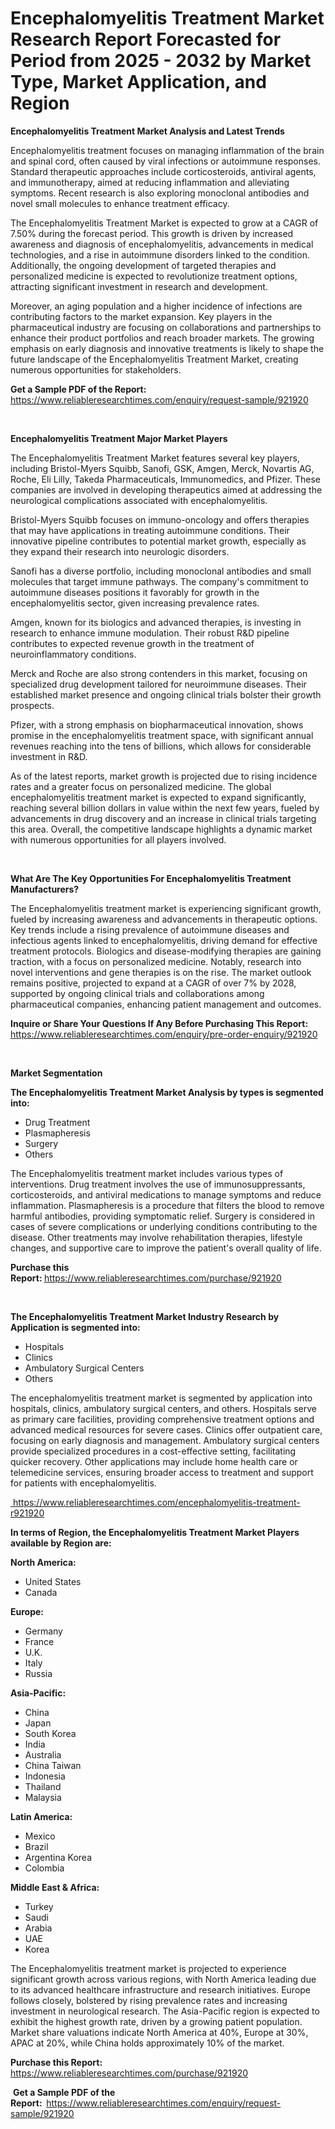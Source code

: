 <p><h1>Encephalomyelitis Treatment Market Research Report Forecasted for Period from 2025 -  2032 by Market Type, Market Application, and Region</h1></p><p><strong>Encephalomyelitis Treatment Market Analysis and Latest Trends</strong></p>
<p><p>Encephalomyelitis treatment focuses on managing inflammation of the brain and spinal cord, often caused by viral infections or autoimmune responses. Standard therapeutic approaches include corticosteroids, antiviral agents, and immunotherapy, aimed at reducing inflammation and alleviating symptoms. Recent research is also exploring monoclonal antibodies and novel small molecules to enhance treatment efficacy.</p><p>The Encephalomyelitis Treatment Market is expected to grow at a CAGR of 7.50% during the forecast period. This growth is driven by increased awareness and diagnosis of encephalomyelitis, advancements in medical technologies, and a rise in autoimmune disorders linked to the condition. Additionally, the ongoing development of targeted therapies and personalized medicine is expected to revolutionize treatment options, attracting significant investment in research and development.</p><p>Moreover, an aging population and a higher incidence of infections are contributing factors to the market expansion. Key players in the pharmaceutical industry are focusing on collaborations and partnerships to enhance their product portfolios and reach broader markets. The growing emphasis on early diagnosis and innovative treatments is likely to shape the future landscape of the Encephalomyelitis Treatment Market, creating numerous opportunities for stakeholders.</p></p>
<p><strong>Get a Sample PDF of the Report:&nbsp;</strong> <a href="https://www.reliableresearchtimes.com/enquiry/request-sample/921920?utm_campaign=3074&utm_medium=2&utm_source=Github&utm_content=ia&utm_term=16042025&utm_id=encephalomyelitis-treatment">https://www.reliableresearchtimes.com/enquiry/request-sample/921920</a></p>
<p>&nbsp;</p>
<p><strong>Encephalomyelitis Treatment Major Market Players</strong></p>
<p><p>The Encephalomyelitis Treatment Market features several key players, including Bristol-Myers Squibb, Sanofi, GSK, Amgen, Merck, Novartis AG, Roche, Eli Lilly, Takeda Pharmaceuticals, Immunomedics, and Pfizer. These companies are involved in developing therapeutics aimed at addressing the neurological complications associated with encephalomyelitis.</p><p>Bristol-Myers Squibb focuses on immuno-oncology and offers therapies that may have applications in treating autoimmune conditions. Their innovative pipeline contributes to potential market growth, especially as they expand their research into neurologic disorders.</p><p>Sanofi has a diverse portfolio, including monoclonal antibodies and small molecules that target immune pathways. The company's commitment to autoimmune diseases positions it favorably for growth in the encephalomyelitis sector, given increasing prevalence rates.</p><p>Amgen, known for its biologics and advanced therapies, is investing in research to enhance immune modulation. Their robust R&D pipeline contributes to expected revenue growth in the treatment of neuroinflammatory conditions.</p><p>Merck and Roche are also strong contenders in this market, focusing on specialized drug development tailored for neuroimmune diseases. Their established market presence and ongoing clinical trials bolster their growth prospects.</p><p>Pfizer, with a strong emphasis on biopharmaceutical innovation, shows promise in the encephalomyelitis treatment space, with significant annual revenues reaching into the tens of billions, which allows for considerable investment in R&D.</p><p>As of the latest reports, market growth is projected due to rising incidence rates and a greater focus on personalized medicine. The global encephalomyelitis treatment market is expected to expand significantly, reaching several billion dollars in value within the next few years, fueled by advancements in drug discovery and an increase in clinical trials targeting this area. Overall, the competitive landscape highlights a dynamic market with numerous opportunities for all players involved.</p></p>
<p>&nbsp;</p>
<p><strong>What Are The Key Opportunities For Encephalomyelitis Treatment Manufacturers?</strong></p>
<p><p>The Encephalomyelitis treatment market is experiencing significant growth, fueled by increasing awareness and advancements in therapeutic options. Key trends include a rising prevalence of autoimmune diseases and infectious agents linked to encephalomyelitis, driving demand for effective treatment protocols. Biologics and disease-modifying therapies are gaining traction, with a focus on personalized medicine. Notably, research into novel interventions and gene therapies is on the rise. The market outlook remains positive, projected to expand at a CAGR of over 7% by 2028, supported by ongoing clinical trials and collaborations among pharmaceutical companies, enhancing patient management and outcomes.</p></p>
<p><strong>Inquire or Share Your Questions If Any Before Purchasing This Report:</strong> <a href="https://www.reliableresearchtimes.com/enquiry/pre-order-enquiry/921920?utm_campaign=3074&utm_medium=2&utm_source=Github&utm_content=ia&utm_term=16042025&utm_id=encephalomyelitis-treatment">https://www.reliableresearchtimes.com/enquiry/pre-order-enquiry/921920</a></p>
<p>&nbsp;</p>
<p><strong>Market Segmentation</strong></p>
<p><strong>The Encephalomyelitis Treatment Market Analysis by types is segmented into:</strong></p>
<p><ul><li>Drug Treatment</li><li>Plasmapheresis</li><li>Surgery</li><li>Others</li></ul></p>
<p><p>The Encephalomyelitis treatment market includes various types of interventions. Drug treatment involves the use of immunosuppressants, corticosteroids, and antiviral medications to manage symptoms and reduce inflammation. Plasmapheresis is a procedure that filters the blood to remove harmful antibodies, providing symptomatic relief. Surgery is considered in cases of severe complications or underlying conditions contributing to the disease. Other treatments may involve rehabilitation therapies, lifestyle changes, and supportive care to improve the patient's overall quality of life.</p></p>
<p><strong>Purchase this Report:&nbsp;</strong><a href="https://www.reliableresearchtimes.com/purchase/921920?utm_campaign=3074&utm_medium=2&utm_source=Github&utm_content=ia&utm_term=16042025&utm_id=encephalomyelitis-treatment">https://www.reliableresearchtimes.com/purchase/921920</a></p>
<p>&nbsp;</p>
<p><strong>The Encephalomyelitis Treatment Market Industry Research by Application is segmented into:</strong></p>
<p><ul><li>Hospitals</li><li>Clinics</li><li>Ambulatory Surgical Centers</li><li>Others</li></ul></p>
<p><p>The encephalomyelitis treatment market is segmented by application into hospitals, clinics, ambulatory surgical centers, and others. Hospitals serve as primary care facilities, providing comprehensive treatment options and advanced medical resources for severe cases. Clinics offer outpatient care, focusing on early diagnosis and management. Ambulatory surgical centers provide specialized procedures in a cost-effective setting, facilitating quicker recovery. Other applications may include home health care or telemedicine services, ensuring broader access to treatment and support for patients with encephalomyelitis.</p></p>
<p><a href="https://www.reliableresearchtimes.com/encephalomyelitis-treatment-r921920?utm_campaign=3074&utm_medium=2&utm_source=Github&utm_content=ia&utm_term=16042025&utm_id=encephalomyelitis-treatment">&nbsp;https://www.reliableresearchtimes.com/encephalomyelitis-treatment-r921920</a></p>
<p><strong>In terms of Region, the Encephalomyelitis Treatment Market Players available by Region are:</strong></p>
<p>
    <p> <strong> North America: </strong>
        <ul>
            <li>United States</li>
            <li>Canada</li>
        </ul>
        </p> 
    <p> <strong> Europe: </strong>
        <ul>
            <li>Germany</li>
            <li>France</li>
            <li>U.K.</li>
            <li>Italy</li>
            <li>Russia</li>
        </ul>
        </p> 
    <p> <strong> Asia-Pacific: </strong>
        <ul>
            <li>China</li>
            <li>Japan</li>
            <li>South Korea</li>
            <li>India</li>
            <li>Australia</li>
            <li>China Taiwan</li>
            <li>Indonesia</li>
            <li>Thailand</li>
            <li>Malaysia</li>
        </ul>
        </p> 
    <p> <strong> Latin America: </strong>
        <ul>
            <li>Mexico</li>
            <li>Brazil</li>
            <li>Argentina Korea</li>
            <li>Colombia</li>
        </ul>
        </p> 
    <p> <strong> Middle East & Africa: </strong>
        <ul>
            <li>Turkey</li>
            <li>Saudi</li>
            <li>Arabia</li>
            <li>UAE</li>
            <li>Korea</li>
        </ul>
    </p>
    </p>
<p><p>The Encephalomyelitis treatment market is projected to experience significant growth across various regions, with North America leading due to its advanced healthcare infrastructure and research initiatives. Europe follows closely, bolstered by rising prevalence rates and increasing investment in neurological research. The Asia-Pacific region is expected to exhibit the highest growth rate, driven by a growing patient population. Market share valuations indicate North America at 40%, Europe at 30%, APAC at 20%, while China holds approximately 10% of the market.</p></p>
<p><strong>Purchase this Report: </strong><a href="https://www.reliableresearchtimes.com/purchase/921920?utm_campaign=3074&utm_medium=2&utm_source=Github&utm_content=ia&utm_term=16042025&utm_id=encephalomyelitis-treatment">https://www.reliableresearchtimes.com/purchase/921920</a></p>
<p>&nbsp;<strong>Get a Sample PDF of the Report:&nbsp;&nbsp;</strong><a href="https://www.reliableresearchtimes.com/enquiry/request-sample/921920?utm_campaign=3074&utm_medium=2&utm_source=Github&utm_content=ia&utm_term=16042025&utm_id=encephalomyelitis-treatment">https://www.reliableresearchtimes.com/enquiry/request-sample/921920</a></p>
<p><strong></strong></p>
<p><p></p><p></p><p></p></p>